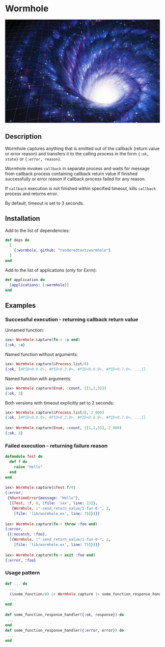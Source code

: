 # Wormhole

![wormhole](wormhole.jpg)

## Description
Wormhole captures anything that is emitted out of the callback
(return value or error reason) and transfers it to the calling process
in the form `{:ok, state}` or `{:error, reason}`.

Wormhole invokes `callback` in separate process and
waits for message from callback process containing callback return value
if finished successfully or
error reason if callback process failed for any reason.

If `callback` execution is not finished within specified timeout,
kills `callback` process and returns error.

By default, timeout is set to 3 seconds.

## Installation
Add to the list of dependencies:
```elixir
def deps do
  [
    {:wormhole, github: "renderedtext/wormhole"}
  ]
end
```
Add to the list of applications (only for Exrm):
```elixir
def application do
  [applications: [:wormhole]]
end
```

## Examples

### Successful execution - returning callback return value
Unnamed function:
```elixir
iex> Wormhole.capture(fn-> :a end)
{:ok, :a}

```
Named function without arguments:
```elixir
iex> Wormhole.capture(&Process.list/0)
{:ok, [#PID<0.0.0>, #PID<0.3.0>, #PID<0.6.0>, #PID<0.7.0>, ...]}
```
Named function with arguments:
```elixir
iex> Wormhole.capture(Enum, :count, [[1,2,3]])
{:ok, 3}
```

Both versions with timeout explicitly set to 2 seconds:
```elixir
iex> Wormhole.capture(&Process.list/0, 2_000)
{:ok, [#PID<0.0.0>, #PID<0.3.0>, #PID<0.6.0>, #PID<0.7.0>, ...]}

iex> Wormhole.capture(Enum, :count, [[1,2,3]], 2_000)
{:ok, 3}
```

### Failed execution - returning failure reason
```elixir
defmodule Test do
  def f do
    raise "Hello"
  end
end

iex> Wormhole.capture(&Test.f/0)
{:error,
 {%RuntimeError{message: "Hello"},
  [{Test, :f, 0, [file: 'iex', line: 23]},
   {Wormhole, :"-send_return_value/1-fun-0-", 2,
    [file: 'lib/wormhole.ex', line: 75]}]}}

iex> Wormhole.capture(fn-> throw :foo end)
{:error,
 {{:nocatch, :foo},
  [{Wormhole, :"-send_return_value/1-fun-0-", 2,
    [file: 'lib/wormhole.ex', line: 75]}]}}

iex> Wormhole.capture(fn-> exit :foo end)
{:error, :foo}

```

### Usage pattern
```elixir
def ... do
  ...
  (&some_function/0) |> Wormhole.capture |> some_function_response_handler
  ...
end

def some_function_response_handler({:ok, response}) do
 ...
end
def some_function_response_handler({:error, error}) do
 ...
end
```
